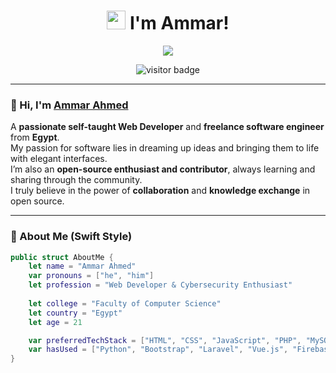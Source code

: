 <h1 align="center">
  <img src="https://emojis.slackmojis.com/emojis/images/1531849430/4246/blob-sunglasses.gif?1531849430" width="30"/>
  I'm Ammar!
</h1>

<p align="center">
  <a href="https://github.com/DenverCoder1/readme-typing-svg">
    <img src="https://readme-typing-svg.herokuapp.com/?lines=Ammar%20Ahmed%20Mustafa;Front%20End%20Developer%20&font=Fira%20Code&center=true&width=440&height=45&color=ffffff&vCenter=true&size=22">
  </a>
</p>

<p align="center">
  <img src="https://visitor-badge.glitch.me/badge?page_id=abhisheknaiidu.abhisheknaiidu" alt="visitor badge"/>
</p>

---

### 👋 Hi, I'm [Ammar Ahmed](https://eng-ammar.com/)

A **passionate self-taught Web Developer** and **freelance software engineer** from **Egypt**.  
My passion for software lies in dreaming up ideas and bringing them to life with elegant interfaces.  
I’m also an **open-source enthusiast and contributor**, always learning and sharing through the community.  
I truly believe in the power of **collaboration** and **knowledge exchange** in open source.

---

### 🧠 About Me (Swift Style)

```swift
public struct AboutMe {
    let name = "Ammar Ahmed"
    var pronouns = ["he", "him"]
    let profession = "Web Developer & Cybersecurity Enthusiast"
    
    let college = "Faculty of Computer Science"
    let country = "Egypt"
    let age = 21

    var preferredTechStack = ["HTML", "CSS", "JavaScript", "PHP", "MySQL"]
    var hasUsed = ["Python", "Bootstrap", "Laravel", "Vue.js", "Firebase"]
}
